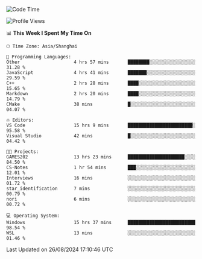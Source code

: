 <!--START_SECTION:waka-->
![Code Time](http://img.shields.io/badge/Code%20Time-1%2C925%20hrs%2044%20mins-blue)

![Profile Views](http://img.shields.io/badge/Profile%20Views-5-blue)

📊 **This Week I Spent My Time On** 

```text
🕑︎ Time Zone: Asia/Shanghai

💬 Programming Languages: 
Other                    4 hrs 57 mins       ████████░░░░░░░░░░░░░░░░░   31.28 % 
JavaScript               4 hrs 41 mins       ███████░░░░░░░░░░░░░░░░░░   29.59 % 
C++                      2 hrs 28 mins       ████░░░░░░░░░░░░░░░░░░░░░   15.65 % 
Markdown                 2 hrs 20 mins       ████░░░░░░░░░░░░░░░░░░░░░   14.79 % 
CMake                    38 mins             █░░░░░░░░░░░░░░░░░░░░░░░░   04.07 % 

🔥 Editors: 
VS Code                  15 hrs 9 mins       ████████████████████████░   95.58 % 
Visual Studio            42 mins             █░░░░░░░░░░░░░░░░░░░░░░░░   04.42 % 

🐱‍💻 Projects: 
GAMES202                 13 hrs 23 mins      █████████████████████░░░░   84.50 % 
CS-Notes                 1 hr 54 mins        ███░░░░░░░░░░░░░░░░░░░░░░   12.01 % 
Interviews               16 mins             ░░░░░░░░░░░░░░░░░░░░░░░░░   01.72 % 
star_identification      7 mins              ░░░░░░░░░░░░░░░░░░░░░░░░░   00.79 % 
nori                     6 mins              ░░░░░░░░░░░░░░░░░░░░░░░░░   00.72 % 

💻 Operating System: 
Windows                  15 hrs 37 mins      █████████████████████████   98.54 % 
WSL                      13 mins             ░░░░░░░░░░░░░░░░░░░░░░░░░   01.46 % 
```


 Last Updated on 26/08/2024 17:10:46 UTC
<!--END_SECTION:waka-->